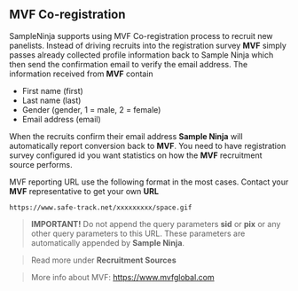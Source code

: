 ## MVF Co-registration

SampleNinja supports using MVF Co-registration process to recruit new panelists. Instead of driving recruits into the registration survey **MVF** simply passes already collected profile information back to Sample Ninja which then send the confirmation email to verify the email address. The information received from **MVF** contain

- First name (first)
- Last name (last)
- Gender (gender, 1 = male, 2 = female)
- Email address (email)

When the recruits confirm their email address **Sample Ninja** will automatically report conversion back to **MVF**. You need to have registration survey configured id you want statistics on how the **MVF** recruitment source performs.

MVF reporting URL use the following format in the most cases. Contact your **MVF** representative to get your own **URL**

```
https://www.safe-track.net/xxxxxxxxx/space.gif
```

> **IMPORTANT!** Do not append the query parameters **sid** or **pix** or any other query parameters to this URL. These parameters are automatically appended by **Sample Ninja**.

> Read more under **Recruitment Sources**

> More info about MVF: https://www.mvfglobal.com
